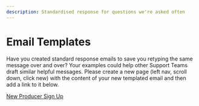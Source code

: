 ```yaml
---
description: Standardised response for questions we're asked often
---
```


# Email Templates

Have you created standard response emails to save you retyping the same message over and over? Your examples could help other Support Teams draft similar helpful messages. Please create a new page (left nav, scroll down, click new) with the content of your new templated email and then add a link to it below.

[New Producer Sign Up](new-producer-sign-up.md)

